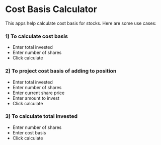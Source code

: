 # Cost Basis Calculator
 This apps help calculate cost basis for stocks. Here are some use cases:

### 1) To calculate cost basis
 - Enter total invested 
 - Enter number of shares
 - Click calculate

### 2) To project cost basis of adding to position
 - Enter total invested 
 - Enter number of shares
 - Enter current share price
 - Enter amount to invest
 - Click calculate

### 3) To calculate total invested
- Enter number of shares
- Enter cost basis
- Click calculate

